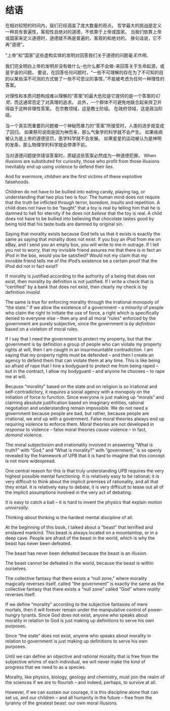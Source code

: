 # 结语

在相对较短的时间内，我们已经涵盖了庞大数量的观点。 哲学最大的挑战是定义一种具有普遍性，客观性且绝对的道德，不依靠于上帝或国家。 当我们依靠上帝或国家来定义道德时，道德就不再是普遍的，客观的和绝对的。 换句话说，它不再“道德”。

“上帝”和“国家”这些虚构实体的发明对回答我们关于道德的问题毫*无作用*。

我们完全明白上帝的发明并没有做什么-也什么都不会做-来回答关于生命起源，或是宇宙的问题。 要说，在回答任何问题时，“一些不可理解的存在为了不可知的目的以某些深不可测的方式做了一些不可思议的事情，”不能被考虑为任何一种理性的答案。

对理性和本质问题构成难以理解的“答案”的最大危险是它提供的是一个答案的*幻觉*，而这通常否定了对真理的追求。 此外，一个群体不可避免地联合起来捍卫并得益于这种非理性答案。 在宗教领域，这是教士阶级。 在政府领域，这是政治阶级。

当一个真实而重要的问题被一个神秘而暴力的“答案”所接受时，人类的进步就变成了回归。 如果祭司说雨是因为神而来，那么气象学的科学就不会产生。 如果疾病被认为是上帝的道德惩罚，医学科学就不会发展。 如果星星的运动被认为是神明的发条，那么物理学的科学就会停滞不前。

当对道德问题提供错误答案时，质疑这些答案必然成为一种道德犯罪。 When illusions are substituted for curiosity, those who profit from those illusions inevitably end up using violence to defend their lies.

And for evermore, *children* are the first victims of these exploitive falsehoods.

Children do not have to be bullied into eating candy, playing tag, or understanding that two plus two is four. The human mind does not require that the truth be inflicted through terror, boredom, insults and repetition. A child does not have to be “taught” that a toy is real by telling him that he is damned to hell for eternity if he does not *believe* that the toy is real. A child does not have to be bullied into believing that chocolate tastes good by being told that his taste buds are damned by original sin.

Saying that morality exists because God tells us that it exists is exactly the same as saying that morality does not exist. If you buy an iPod from me on eBay, and I send you an empty box, you will write to me in outrage. If I tell you not to worry, that my invisible friend assures me that there is in fact an iPod in the box, would you be satisfied? Would not my claim that my invisible friend tells me of the iPod’s existence be a certain proof that the iPod did not in fact exist?

If morality is justified according to the authority of a being that does not exist, then morality by definition is not justified. If I write a check that is “certified” by a bank that does not exist, then clearly my check is by definition *invalid*.

The same is true for enforcing morality through the irrational monopoly of “the state.” If we allow the existence of a government – a minority of people who claim the right to initiate the use of force, a right which is specifically denied to everyone else – then any and all moral “rules” enforced by the government are purely subjective, since the government is *by definition* based on a violation of moral rules.

If I say that I need the government to protect my property, but that the government is by definition a group of people who can violate my property rights at will, then I am caught in an insurmountable contradiction. I am saying that my property rights must be defended – and then I create an agency to defend them that can violate them at any time. This is like being so afraid of rape that I hire a bodyguard to protect me from being raped – but in the contract, I allow my bodyguard – and anyone he chooses – to rape me at will.

Because “morality” based on the state and on religion is so irrational and self-contradictory, it *requires* a social agency with a monopoly on the initiation of force to function. Since everyone is just making up “morals” and claiming absolute justification based on imaginary entities, rational negotiation and understanding remain impossible. We do not need a government because people are bad, but rather, because people are irrational, we end up with a government. False moral theories always end up requiring violence to enforce them. Moral theories are not developed in *response* to violence – false moral theories *cause* violence – in fact, *demand* violence.

The moral subjectivism and irrationality involved in answering “What is truth?” with “God,” and “What is morality?” with “government,” is so openly revealed by the framework of UPB that it is hard to imagine that this concept is not more widespread.

One central reason for this is that truly understanding UPB requires the very highest possible mental functioning. It is relatively easy to be rational; it is very difficult to think about the implicit premises of rationality, and all that they entail. It is relatively easy to debate; it is very difficult to tease out all of the implicit assumptions involved in the very act of debating.

It is easy to catch a ball – it is hard to invent the physics that explain motion *universally*.

Thinking *about* thinking is the hardest mental discipline of all.

At the beginning of this book, I talked about a “beast” that terrified and enslaved mankind. This beast is always located on a mountaintop, or in a deep cave. People are afraid of the beast in the world, which is why the beast has never been defeated.

The beast has never been defeated because the beast is an illusion.

The beast cannot be defeated in the world, because the beast is within ourselves.

The collective fantasy that there exists a “null zone,” where morality magically reverses itself, called “the government” is exactly the same as the collective fantasy that there exists a “null zone” called “God” where *reality* reverses itself.

If we define “morality” according to the subjective fantasies of mere mortals, then it will forever remain under the manipulative control of power-hungry tyrants. Since God does not exist, anyone who speaks about morality in relation to God is just making up definitions to serve his own purposes.

Since “the state” does not exist, anyone who speaks about morality in relation to government is just making up definitions to serve his own purposes.

Until we can define an objective and rational morality that is free from the subjective whims of each individual, we will never make the kind of progress that we need to as a species.

Morality, like physics, biology, geology and chemistry, must join the realm of the sciences if we are to flourish – and indeed, perhaps, to survive at all.

However, if we can sustain our courage, it is this discipline alone that can set us, and our children – and all humanity in the future – free from the tyranny of the greatest beast: our own moral illusions.